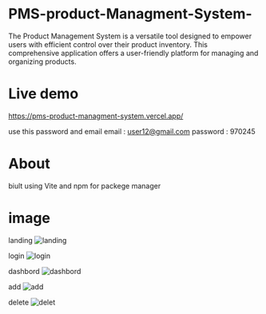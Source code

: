 
# PMS-product-Managment-System-

The Product Management System is a versatile tool designed to empower users with efficient control over their product inventory. This comprehensive application offers a user-friendly platform for managing and organizing products.

# Live demo
https://pms-product-managment-system.vercel.app/

use this password and email
email : user12@gmail.com
password : 970245

# About

biult using Vite and npm for packege manager

# image
landing
![landing](https://github.com/amanph/PMS-product-Managment-System-/assets/122424467/a171a798-b6db-4b65-b7af-31bb59b18d07)

login
![login](https://github.com/amanph/PMS-product-Managment-System-/assets/122424467/394c4dad-c0e0-4847-a371-04fb5286b771)

dashbord
![dashbord](https://github.com/amanph/PMS-product-Managment-System-/assets/122424467/4bc91eb4-8f3c-4c25-a624-ad8391041d50)

add
![add](https://github.com/amanph/PMS-product-Managment-System-/assets/122424467/c8519428-8ebf-4105-96ee-746095bbccbe)

delete
![delet](https://github.com/amanph/PMS-product-Managment-System-/assets/122424467/c8bf2898-0635-487f-a895-961c89ea7a6e)
